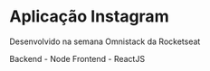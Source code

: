 # Aplicação Instagram

Desenvolvido na semana Omnistack da Rocketseat

Backend  - Node
Frontend - ReactJS
